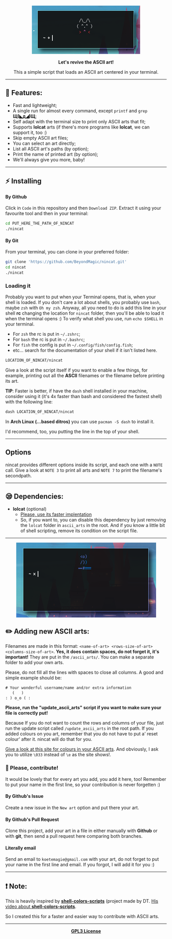 <p align="center">
  <img src="/.github/preview.png" alt="Preview of one ASCII art in ST.">
</p>

<p align="center"><b>Let's revive the ASCII art!</b></p>

<p align="center">This a simple script that loads an ASCII art centered in your terminal.</p>

---

## 🌟 Features:
+ Fast and lightweight;
+ A single run for almost every command, except `printf` and `grep` **Щ(◣д◢)Щ**;
+ Self adapt with the terminal size to print only ASCII arts that fit;
+ Supports **lolcat** arts (if there's more programs like **lolcat**, we can support it, too :)
+ Skip empty ASCII art files;
+ You can select an art directly;
+ List all ASCII art's paths (by option);
+ Print the name of printed art (by option);
+ We'll always give you more, baby!

---

## ⚡ Installing

#### By Github

Click in `Code` in this repository and then `Download ZIP`. Extract it using your favourite tool and then in your terminal: 
```zsh
cd PUT_HERE_THE_PATH_OF_NINCAT
./nincat
```

#### By Git

From your terminal, you can clone in your preferred folder:
```zsh
git clone 'https://github.com/BeyondMagic/nincat.git'
cd nincat
./nincat
```

### Loading it

Probably you want to put when your Terminal opens, that is, when your shell is loaded. If you don't care a lot about shells, you probably use `bash`, maybe `zsh` with `Oh my zsh`.
Anyway, all you need to do is add this line in your shell **rc** changing the location for `nincat` folder, then you'll be able to load it when the terminal opens :)
To verify what shell you use, run `echo $SHELL` in your terminal.

+ For `zsh` the rc is put in `~/.zshrc`;
+ For `bash` the rc is put in `~/.bashrc`;
+ For `fish` the config is put in `~/.config/fish/config.fish`;
+ etc... search for the documentation of your shell if it isn't listed here.

```zsh
LOCATION_OF_NINCAT/nincat
```

Give a look at the script itself if you want to enable a few things, for example, printing out all the **ASCII** filenames or the filename before printing its art.


**TIP**: Faster is better, if have the `dash` shell installed in your machine, consider using it (it's 4x faster than bash and considered the fastest shell) with the following line:
```zsh
dash LOCATION_OF_NINCAT/nincat
```

In **Arch Linux (...based ditros)** you can use `pacman -S dash` to install it.

I'd recommend, too, you putting the line in the top of your shell.

<!-- ### Arch Linux (...based distros)

With an AUR helper, you can install it with the package called `nincat-git`.
E.j. with yay:

```zsh
yay -s nincat-git
```
-->

<!-- ## Updating:

...

-->

----

## Options

nincat provides different options inside its script, and each one with a `NOTE` call. Give a look at `NOTE 3` to print all arts and `NOTE 7` to print the filename's secondpath.

---

## 😪 Dependencies:
+ **lolcat** (optional)
  - [Please, use its faster implentation](https://github.com/jaseg/lolcat)
  - So, if you want to, you can disable this dependency by just removing the `lolcat` folder in `ascii_arts` in the root. And if you know a little bit of shell scripting, remove its condition on the script file.

---

<p align="center">
  <img align="center" src="/.github/new_art.png" alt="Preview of one ASCII art with lolcat."/>
</p>

## ✏️  Adding new ASCII arts:

Filenames are made in this format: `<name-of-art> <rows-size-of-art> <columns-size-of-art>`. **Yes, it does contain spaces, do not forget it, it's important!** They are put in the `/ascii_arts/`. You can make a separate folder to add your own arts.

Please, do not fill all the lines with spaces to close all columns. A good and simple example should be:
```
# Your wonderful username/name and/or extra information
   (   )
: ) o_o ( :
```

**Please, run the "update_ascii_arts" script if you want to make sure your file is correctly put!**

Because If you do not want to count the rows and columns of your file, just run the update script called `/update_ascii_arts` in the root path.
If you added colours on you art, remember that you do not have to put a' reset colour' after it. nincat will do that for you.

[Give a look at this site for colours in your ASCII arts](https://misc.flogisoft.com/bash/tip_colors_and_formatting).
And obviously, I ask you to utilize `\033` instead of `\e` as the site shows!.

### 💞 Please, contribute!

It would be lovely that for every art you add, you add it here, too! Remember to put your name in the first line, so your contribution is never forgetten :)

#### By Github's Issue

Create a new issue in the `New art` option and put there your art.

#### By Github's Pull Request

Clone this project, add your art in a file in either manually with **Github** or with **git**, then send a pull request here comparing both branches.

#### Literally email

Send an email to `koetemagie@gmail.com` with your art, do not forget to put your name in the first line and email. If you forgot, I will add it for you :)

---

## ❗ Note:

This is heavily inspired by [**shell-colors-scripts**](https://gitlab.com/dwt1/shell-color-scripts/-/tree/master) (project made by DT. [His video about **shell-colors-scripts**](https://www.youtube.com/watch?v=8Z1OKN6TgxI).

So I created this for a faster and easier way to contribute with ASCII arts.

---

<p align="center">
  <a href="/LICENSE"><b>GPL3 License</b></a>
</p>

